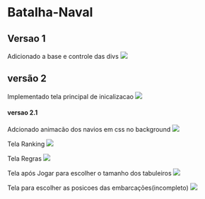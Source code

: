 # Batalha-Naval
## Versao 1
 Adicionado a base e controle das divs
![](https://github.com/Romenildo/Batalha-Naval/blob/master/imgs/v1.png)

## versão 2
 Implementado tela principal de inicalizacao
![](https://github.com/Romenildo/Batalha-Naval/blob/master/imgs/v2-telaInicio.gif)

#### versao 2.1
 Adcionado animacão dos navios em css no background
![](https://github.com/Romenildo/Batalha-Naval/blob/master/imgs/v2.1-telaInicio.gif)
   
Tela Ranking
![](https://github.com/Romenildo/Batalha-Naval/blob/master/imgs/v2-telaRanking.PNG)
   
Tela Regras
![](https://github.com/Romenildo/Batalha-Naval/blob/master/imgs/v2-telaRegras.gif)

Tela após Jogar para escolher o tamanho dos tabuleiros
![](https://github.com/Romenildo/Batalha-Naval/blob/master/imgs/v2-telaJogar.gif)
   
Tela para escolher as posicoes das embarcações(incompleto)
![](https://github.com/Romenildo/Batalha-Naval/blob/master/imgs/v2-telaEscolher.gif)